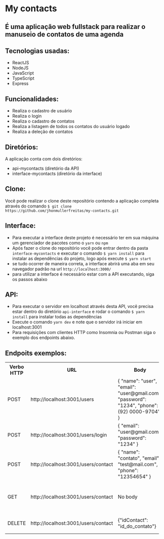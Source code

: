 # My contacts

## É uma aplicação web fullstack para realizar o manuseio de contatos de uma agenda

## Tecnologias usadas:
- ReactJS
- NodeJS
- JavaScript
- TypeScript
- Express

## Funcionalidades:
- Realiza o cadastro de usuário
- Realiza o login
- Realiza o cadastro de contatos
- Realiza a listagem de todos os contatos do usuário logado
- Realiza a deleção de contatos

## Diretórios:
A aplicação conta com dois diretórios:
- api-mycontacts (diretório da API)
- interface-mycontacts (diretório da interface)

## Clone:
Você pode realizar o clone deste repositório contendo a aplicação completa através do comando `$ git clone https://github.com/jhonmullerfreitas/my-contacts.git`

## Interface:
- Para executar a interface deste projeto é necessário ter em sua máquina um gerenciador de pacotes como o `yarn` ou `npm`
- Após fazer o clone do repositório você pode entrar dentro da pasta `interface-mycontacts` e executar o comando `$ yarn install` para instalar as dependências do projeto, logo após execute `$ yarn start`
- se tudo ocorrer de maneira correta, a interface abrirá uma aba em seu navegador padrão na url `http://localhost:3000/`
- para utilizar a interface é necessário estar com a API executando, siga os passos abaixo

## API:
- Para executar o servidor em localhost através desta API, você precisa estar dentro do diretório `api-interface` e rodar o comando `$ yarn install` para instalar todas as dependências
- Execute o comando `yarn dev` e note que o servidor irá iniciar em localhost:3001
- Para requisições com clientes HTTP como Insomnia ou Postman siga o exemplo dos endpoints abaixo.

## Endpoits exemplos:


<table>
  <tr>
    <th>Verbo HTTP</th>
    <th>URL</th>
    <th>Body</th>
    <th>Header</th>
    <th>Função</th>
  </tr>
  <tr>
    <td>POST</td>
    <td>http://localhost:3001/users</td>
    <td>{
          "name": "user",
          "email": "user@gmail.com",
          "password": "1234",
          "phone": "(92) 0000-9704"
        }
    </td>
    <td></td>
    <td>Cadastrar usuário</td>
  </tr>
  
  <tr>
    <td>POST</td>
    <td>http://localhost:3001/users/login</td>
    <td>{
          "email": "user@gmail.com",
          "password": "1234"
        }
    </td>
    <td></td>
    <td>Realiza Login</td>
  </tr>
  
  <tr>
    <td>POST</td>
    <td>http://localhost:3001/users/contact</td>
    <td>{
          "name": "contato",
          "email": "test@mail.com",
          "phone": "12354654"
        }
    </td>
    <td></td>
    <td>Realiza Cadastro de contato</td>
  </tr>
  
  <tr>
    <td>GET</td>
    <td>http://localhost:3001/users/contact</td>
    <td>No body</td>
    <td>Bearer token_de_login</td>
    <td>Lista todos os contatos do usuário</td>
  </tr>
  
  <tr>
    <td>DELETE</td>
    <td>http://localhost:3001/users/contact</td>
    <td>{"idContact": "id_do_contato"}</td>
    <td>Bearer token_de_login</td>
    <td>Deleta um contato</td>
  </tr>
  
</table>
